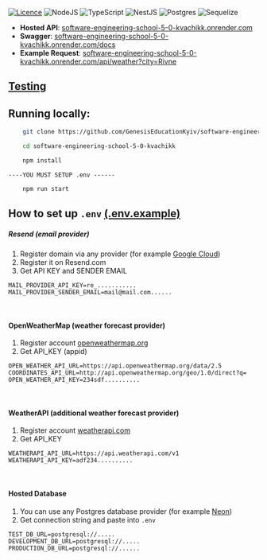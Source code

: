 [![Licence](https://img.shields.io/github/license/Ileriayo/markdown-badges?style=for-the-badge)](./LICENSE)
![NodeJS](https://img.shields.io/badge/node.js-6DA55F?style=for-the-badge&logo=node.js&logoColor=white)
![TypeScript](https://img.shields.io/badge/typescript-%23007ACC.svg?style=for-the-badge&logo=typescript&logoColor=white)
![NestJS](https://img.shields.io/badge/nestjs-%23E0234E.svg?style=for-the-badge&logo=nestjs&logoColor=white)
![Postgres](https://img.shields.io/badge/postgres-%23316192.svg?style=for-the-badge&logo=postgresql&logoColor=white)
![Sequelize](https://img.shields.io/badge/Sequelize-52B0E7?style=for-the-badge&logo=Sequelize&logoColor=white)

- **Hosted API**: [software-engineering-school-5-0-kvachikk.onrender.com](https://software-engineering-school-5-0-kvachikk.onrender.com)
- **Swagger**: [software-engineering-school-5-0-kvachikk.onrender.com/docs](https://software-engineering-school-5-0-kvachikk.onrender.com/docs)
- **Example Request**: [software-engineering-school-5-0-kvachikk.onrender.com/api/weather?city=Rivne](https://software-engineering-school-5-0-kvachikk.onrender.com/api/weather?city=Rivne)


## [Testing](https://github.com/GenesisEducationKyiv/software-engineering-school-5-0-kvachikk/blob/hw-4-tests/docs/testing.md)

## Running locally:

```bash
    git clone https://github.com/GenesisEducationKyiv/software-engineering-school-5-0-kvachikk
```

```bash
    cd software-engineering-school-5-0-kvachikk
```

```bash
    npm install
```

```
----YOU MUST SETUP .env ------
```

```bash
    npm run start
```

## How to set up ```.env``` [(.env.example)](https://github.com/GenesisEducationKyiv/software-engineering-school-5-0-kvachikk/blob/hw-5-gof/.env.example)
##### Resend (email provider)
1. Register domain via any provider (for example [Google Cloud](https://cloud.google.com/domains/docs/register-domain))
2. Register it on Resend.com
3. Get API KEY and SENDER EMAIL
```dotenv
MAIL_PROVIDER_API_KEY=re_...........
MAIL_PROVIDER_SENDER_EMAIL=mail@mail.com......
```
<br>

#### OpenWeatherMap (weather forecast provider)
1. Register account  [openweathermap.org](https://openweathermap.org/)
2. Get API_KEY (appid)

```dotenv
OPEN_WEATHER_API_URL=https://api.openweathermap.org/data/2.5
COORDINATES_API_URL=http://api.openweathermap.org/geo/1.0/direct?q=
OPEN_WEATHER_API_KEY=234sdf..........
```
<br>

#### WeatherAPI (additional weather forecast provider)
1. Register account  [weatherapi.com](https://www.weatherapi.com/)
2. Get API_KEY 
```dotenv
WEATHERAPI_API_URL=https://api.weatherapi.com/v1
WEATHERAPI_API_KEY=adf234..........
```

<br>

#### Hosted Database
1. You can use any Postgres database provider (for example [Neon](https://neon.com/))
2. Get connection string and paste into ```.env```
```dotenv
TEST_DB_URL=postgresql://.....
DEVELOPMENT_DB_URL=postgresql://.....
PRODUCTION_DB_URL=postgresql://......
```
